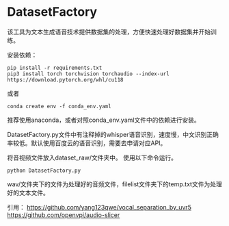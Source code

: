 # DatasetFactory

该工具为文本生成语音技术提供数据集的处理，方便快速处理好数据集并开始训练。

安装依赖：
```
pip install -r requirements.txt
pip3 install torch torchvision torchaudio --index-url https://download.pytorch.org/whl/cu118
```
或者
```
conda create env -f conda_env.yaml
```
推荐使用anaconda，或者对照conda_env.yaml文件中的依赖进行安装。

DatasetFactory.py文件中有注释掉的whisper语音识别，速度慢，中文识别正确率较低。默认使用百度云的语音识别，需要去申请对应API。

将音视频文件放入dataset_raw/文件夹中。
使用以下命令运行。
```
python DatasetFactory.py
```
wav/文件夹下的文件为处理好的音频文件，filelist文件夹下的temp.txt文件为处理好的文本文件。

引用：
https://github.com/yang123qwe/vocal_separation_by_uvr5
https://github.com/openvpi/audio-slicer

